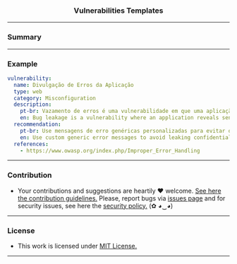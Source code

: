 <p align="center">
  <h3 align="center"><b>Vulnerabilities Templates</b></h3>
  <p align="center"></p>
</p>

---

### Summary



---

### Example


```yml
vulnerability:
  name: Divulgação de Erros da Aplicação
  type: web
  category: Misconfiguration
  description:
    pt-br: Vazamento de erros é uma vulnerabilidade em que uma aplicação revela dados sensíveis, tais como detalhes técnicos da aplicação web, ambiente, ou dados específicos do usuário. Dados confidenciais podem ser usados por um atacante para explorar a aplicação Web alvo, sua rede de hospedagem ou seus usuários. Em sua forma mais comum, o vazamento de erros é o resultado de manipulação incorreta de erros da aplicação, que podem revelar informações sensíveis como a localização do arquivo que gerou a exceção.
    en: Bug leakage is a vulnerability where an application reveals sensitive data, such as technical details of the web application, environment, or user-specific data. Sensitive data can be used by an attacker to exploit the target web application, its hosting network or its users. In its most common form, error leakage is the result of incorrect application error handling, which can reveal sensitive information such as the location of the file that generated the exception.
  recommendation:
    pt-br: Use mensagens de erro genéricas personalizadas para evitar o vazamento de informações confidenciais em formação. Certifique-se de que cada entrada do usuário seja devidamente validada em todos os campos de entrada do aplicativo.
    en: Use custom generic error messages to avoid leaking confidential information in formation. Make sure that each user input is properly validated in all input fields in the application.
  references:
    - https://www.owasp.org/index.php/Improper_Error_Handling
```

---

### Contribution

- Your contributions and suggestions are heartily ♥ welcome. [See here the contribution guidelines.](/.github/CONTRIBUTING.md) Please, report bugs via [issues page](/issues) and for security issues, see here the [security policy.](/SECURITY.md) (✿ ◕‿◕)

---

### License

- This work is licensed under [MIT License.](/LICENSE.md)

---

